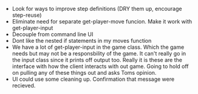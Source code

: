 * Look for ways to improve step definitions (DRY them up, encourage
step-reuse)
* Eliminate need for separate get-player-move funcion.  Make it work with
get-player-input
* Decouple from command line UI
* Dont like the nested if statements in my moves function
* We have a lot of get-player-input in the game class.  Which the game needs
but may not be a responsbility of the game.  It can't really go in the
input class since it prints off output too.  Really it is these are the
interface with how the client interacts with out game.  Going to hold off on
pulling any of these things out and asks Toms opinion.
* UI could use some cleaning up.  Confirmation that message were recieved.
